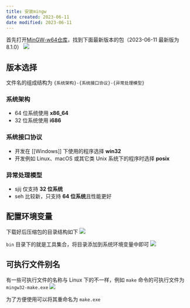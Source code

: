 ```yaml
---
title: 安装mingw
date created: 2023-06-11
date modified: 2023-06-11
---
```


首先打开[MinGW-w64仓库](https://sourceforge.net/projects/mingw-w64/files/)，找到下面最新版本的包（2023-06-11 最新版为 8.1.0）
![](https://vercel-proxy.norah1to.com/proxy/raw.githubusercontent.com/NoraH1to/cdn/master/img/20230611211407.png)

## 版本选择

文件名的组成结构为 `{系统架构}-{系统接口协议}-{异常处理模型}`

### 系统架构

- 64 位系统使用 **x86_64**
- 32 位系统使用 **i686**

### 系统接口协议

- 开发在 [[Windows]] 下使用的程序选择 **win32**
- 开发例如 Linux、macOS 或其它类 Unix 系统下的程序时选择 **posix**

### 异常处理模型

- sjij 仅支持 **32 位系统**
- seh 比较新，只支持 **64 位系统**且性能更好

## 配置环境变量

下载好后压缩包的目录结构如下
![](https://vercel-proxy.norah1to.com/proxy/raw.githubusercontent.com/NoraH1to/cdn/master/img/20230611212238.png)

`bin` 目录下的就是工具集合，将目录添加到系统环境变量中即可
![](https://vercel-proxy.norah1to.com/proxy/raw.githubusercontent.com/NoraH1to/cdn/master/img/20230611212709.png)

## 可执行文件别名

有一些可执行文件的名称与 Linux 下的不一样，例如 `make` 命令的可执行文件为 `mingw32-make.exe`
![](https://vercel-proxy.norah1to.com/proxy/raw.githubusercontent.com/NoraH1to/cdn/master/img/20230611212946.png)

为了方便使用可以将其重命名为 `make.exe`